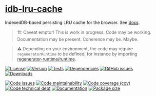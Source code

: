 [idb-lru-cache](https://make-github-pseudonymous-again.github.io/idb-lru-cache)
==


IndexedDB-based persisting LRU cache for the browser.
See [docs](https://make-github-pseudonymous-again.github.io/idb-lru-cache/index.html).


> :building_construction: Caveat emptor! This is work in progress. Code may be
> working. Documentation may be present. Coherence may be. Maybe.


> :warning: Depending on your environment, the code may require
> `regeneratorRuntime` to be defined, for instance by importing
> [regenerator-runtime/runtime](https://www.npmjs.com/package/regenerator-runtime).

[![License](https://img.shields.io/github/license/make-github-pseudonymous-again/idb-lru-cache.svg)](https://raw.githubusercontent.com/make-github-pseudonymous-again/idb-lru-cache/main/LICENSE)
[![Version](https://img.shields.io/npm/v/idb-lru-cache.svg)](https://www.npmjs.org/package/idb-lru-cache)
[![Tests](https://img.shields.io/github/workflow/status/make-github-pseudonymous-again/idb-lru-cache/ci?event=push&label=tests)](https://github.com/make-github-pseudonymous-again/idb-lru-cache/actions/workflows/ci.yml?query=branch:main)
[![Dependencies](https://img.shields.io/librariesio/github/make-github-pseudonymous-again/idb-lru-cache.svg)](https://github.com/make-github-pseudonymous-again/idb-lru-cache/network/dependencies)
[![GitHub issues](https://img.shields.io/github/issues/make-github-pseudonymous-again/idb-lru-cache.svg)](https://github.com/make-github-pseudonymous-again/idb-lru-cache/issues)
[![Downloads](https://img.shields.io/npm/dm/idb-lru-cache.svg)](https://www.npmjs.org/package/idb-lru-cache)


[![Code issues](https://img.shields.io/codeclimate/issues/make-github-pseudonymous-again/idb-lru-cache.svg)](https://codeclimate.com/github/make-github-pseudonymous-again/idb-lru-cache/issues)
[![Code maintainability](https://img.shields.io/codeclimate/maintainability/make-github-pseudonymous-again/idb-lru-cache.svg)](https://codeclimate.com/github/make-github-pseudonymous-again/idb-lru-cache/trends/churn)
[![Code coverage (cov)](https://img.shields.io/codecov/c/gh/make-github-pseudonymous-again/idb-lru-cache/main.svg)](https://codecov.io/gh/make-github-pseudonymous-again/idb-lru-cache)
[![Code technical debt](https://img.shields.io/codeclimate/tech-debt/make-github-pseudonymous-again/idb-lru-cache.svg)](https://codeclimate.com/github/make-github-pseudonymous-again/idb-lru-cache/trends/technical_debt)
[![Documentation](https://make-github-pseudonymous-again.github.io/idb-lru-cache/badge.svg)](https://make-github-pseudonymous-again.github.io/idb-lru-cache/source.html)
[![Package size](https://img.shields.io/bundlephobia/minzip/idb-lru-cache)](https://bundlephobia.com/result?p=idb-lru-cache)

